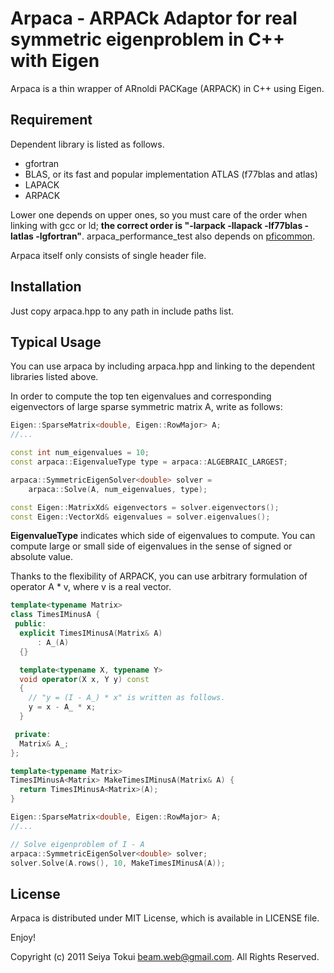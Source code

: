 Arpaca - ARPACk Adaptor for real symmetric eigenproblem in C++ with Eigen
=========================================================================

Arpaca is a thin wrapper of ARnoldi PACKage (ARPACK) in C++ using Eigen.

Requirement
-----------

Dependent library is listed as follows.

* gfortran
* BLAS, or its fast and popular implementation ATLAS (f77blas and atlas)
* LAPACK
* ARPACK

Lower one depends on upper ones, so you must care of the order when linking with
gcc or ld; **the correct order is "-larpack -llapack -lf77blas -latlas -lgfortran"**.
arpaca_performance_test also depends on
[pficommon](http://github.com/pfi/pficommon "pficommon").

Arpaca itself only consists of single header file.

Installation
------------

Just copy arpaca.hpp to any path in include paths list.

Typical Usage
-------------

You can use arpaca by including arpaca.hpp and linking to the dependent libraries
listed above.

In order to compute the top ten eigenvalues and corresponding eigenvectors of
large sparse symmetric matrix A, write as follows:

```c++
Eigen::SparseMatrix<double, Eigen::RowMajor> A;
//...

const int num_eigenvalues = 10;
const arpaca::EigenvalueType type = arpaca::ALGEBRAIC_LARGEST;

arpaca::SymmetricEigenSolver<double> solver =
    arpaca::Solve(A, num_eigenvalues, type);

const Eigen::MatrixXd& eigenvectors = solver.eigenvectors();
const Eigen::VectorXd& eigenvalues = solver.eigenvalues();
```

__EigenvalueType__ indicates which side of eigenvalues to compute.
You can compute large or small side of eigenvalues in the sense of signed or
absolute value.

Thanks to the flexibility of ARPACK, you can use arbitrary formulation of
operator A * v, where v is a real vector.

```c++
template<typename Matrix>
class TimesIMinusA {
 public:
  explicit TimesIMinusA(Matrix& A)
      : A_(A)
  {}

  template<typename X, typename Y>
  void operator(X x, Y y) const
  {
    // "y = (I - A_) * x" is written as follows.
    y = x - A_ * x;
  }

 private:
  Matrix& A_;
};

template<typename Matrix>
TimesIMinusA<Matrix> MakeTimesIMinusA(Matrix& A) {
  return TimesIMinusA<Matrix>(A);
}

Eigen::SparseMatrix<double, Eigen::RowMajor> A;
//...

// Solve eigenproblem of I - A
arpaca::SymmetricEigenSolver<double> solver;
solver.Solve(A.rows(), 10, MakeTimesIMinusA(A));
```

License
--------

Arpaca is distributed under MIT License, which is available in LICENSE file.


Enjoy!

Copyright (c) 2011 Seiya Tokui <beam.web@gmail.com>. All Rights Reserved.
